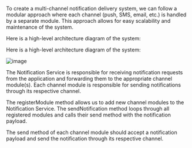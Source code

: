 To create a multi-channel notification delivery system, we can follow a modular approach where each channel (push, SMS, email, etc.) is handled by a separate module. This approach allows for easy scalability and maintenance of the system.


Here is a high-level architecture diagram of the system:

Here is a high-level architecture diagram of the system:

![image](https://github.com/code978/Multi-Channel/assets/56649142/770edaf9-9fc8-4f16-b468-88e3aaeb2dec)





The Notification Service is responsible for receiving notification requests from the application and forwarding them to the appropriate channel module(s). Each channel module is responsible for sending notifications through its respective channel.


The registerModule method allows us to add new channel modules to the Notification Service. The sendNotification method loops through all registered modules and calls their send method with the notification payload.


The send method of each channel module should accept a notification payload and send the notification through its respective channel.

